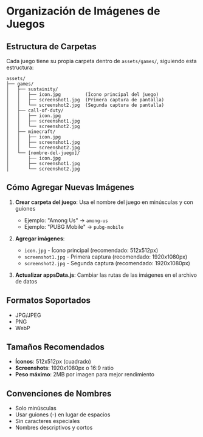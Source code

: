 # Organización de Imágenes de Juegos

## Estructura de Carpetas

Cada juego tiene su propia carpeta dentro de `assets/games/`, siguiendo esta estructura:

```
assets/
├── games/
│   ├── sustainity/
│   │   ├── icon.jpg         (Ícono principal del juego)
│   │   ├── screenshot1.jpg  (Primera captura de pantalla)
│   │   └── screenshot2.jpg  (Segunda captura de pantalla)
│   ├── call-of-duty/
│   │   ├── icon.jpg
│   │   ├── screenshot1.jpg
│   │   └── screenshot2.jpg
│   ├── minecraft/
│   │   ├── icon.jpg
│   │   ├── screenshot1.jpg
│   │   └── screenshot2.jpg
│   └── [nombre-del-juego]/
│       ├── icon.jpg
│       ├── screenshot1.jpg
│       └── screenshot2.jpg
```

## Cómo Agregar Nuevas Imágenes

1. **Crear carpeta del juego**: Usa el nombre del juego en minúsculas y con guiones

   - Ejemplo: "Among Us" → `among-us`
   - Ejemplo: "PUBG Mobile" → `pubg-mobile`

2. **Agregar imágenes**:

   - `icon.jpg` - Ícono principal (recomendado: 512x512px)
   - `screenshot1.jpg` - Primera captura (recomendado: 1920x1080px)
   - `screenshot2.jpg` - Segunda captura (recomendado: 1920x1080px)

3. **Actualizar appsData.js**: Cambiar las rutas de las imágenes en el archivo de datos

## Formatos Soportados

- JPG/JPEG
- PNG
- WebP

## Tamaños Recomendados

- **Íconos**: 512x512px (cuadrado)
- **Screenshots**: 1920x1080px o 16:9 ratio
- **Peso máximo**: 2MB por imagen para mejor rendimiento

## Convenciones de Nombres

- Solo minúsculas
- Usar guiones (-) en lugar de espacios
- Sin caracteres especiales
- Nombres descriptivos y cortos
